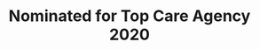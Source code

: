 ---
layout: page
#
# Content
#
subheadline: "Top Care Agency Award"
title: "Nominated for Top Care Agency 2020"
teaser: "Lorem ipsum dolor sit amet, consectetur adipiscing elit. Etiam lobortis eu felis in sagittis. Donec sed leo quis lectus varius fringilla. Maecenas sed malesuada elit, id rutrum neque. Orci varius natoque penatibus et magnis dis parturient montes, nascetur ridiculus mus."
categories:
  - design
tags:
  - care
  - top care
  - best agency
#
# Styling
#
header: no
image:
    title: mediaplayer_js-title.jpg
    thumb: mediaplayer_js-thumb.jpg
    homepage: mediaplayer_js-home.jpg
    caption: Photo by Corey Blaz
    caption_url: https://blaz.photography/
mediaplayer: true
---